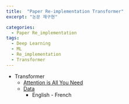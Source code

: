 ```yaml
---
title:  "Paper Re-implementation Transformer"
excerpt: "논문 재구현"

categories:
  - Paper Re_implementation
tags:
  - Deep Learning
  - ML
  - Re_implementation
  - Transformer
---
```


- Transformer
    - [Attention is All You Need](https://arxiv.org/abs/1706.03762)
    - [Data](http://www.statmt.org/europarl/v7/fr-en.tgz)
        - English - French